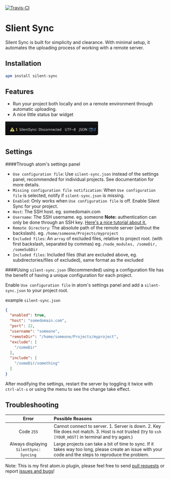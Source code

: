 [![Travis-CI](https://api.travis-ci.org/ben-z/Silent-Sync.svg?branch=master)](https://travis-ci.org/ben-z/Silent-Sync)

# Slient Sync

Silent Sync is built for simplicity and clearance. With minimal setup, it automates the uploading process of working with a remote server.

## Installation

```bash
apm install silent-sync
```

## Features

* Run your project both locally and on a remote environment through automatic uploading.
* A nice little status bar widget<br />
<img src="https://raw.githubusercontent.com/ben-z/Silent-Sync/master/Statusbar.gif" width="300px"/>

## Settings

####Through atom's settings panel
* `Use configuration file`: Use `silent-sync.json` instead of the settings panel, recommended for individual projects. See documentation for more details.
* `Missing configuration file notification`: When `Use configuration file` is selected, notify if `silent-sync.json` is missing.
* `Enabled`: Only works when `Use configuration file` is off. Enable Silent Sync for your project.
* `Host`: The SSH host. eg. somedomain.com
* `Username`: The SSH username. eg. someone **Note:** authentication can only be done through an SSH key. [Here's a nice tutorial about it.](https://www.digitalocean.com/community/tutorials/how-to-configure-ssh-key-based-authentication-on-a-linux-server)
* `Remote Directory`: The absolute path of the remote server (without the backslash). eg. `/home/someone/Projects/myproject`
* `Excluded files`: An `array` of excluded files, relative to project root. (with first backslash, separated by commas) eg. `/node_modules, /someDir, /someSubDir`
* `Included files`: Included files (that are excluded above, eg. subdirectories/files of excluded), same format as the excluded

####Using `silent-sync.json` (Recommended)
using a configuration file has the benefit of having a unique configuration for each project.

Enable `Use configuration file` in atom's settings panel and add a `silent-sync.json` to your project root.

example `silent-sync.json`
```json
{
  "enabled": true,
  "host": "somedomain.com",
  "port": 22,
  "username": "someone",
  "remoteDir": "/home/someone/Projects/myproject",
  "exclude": [
    "/someDir"
  ],
  "include": [
    "/someDir/something"
  ]
}

```

After modifying the settings, restart the server by toggling it twice with `ctrl-alt-s` or using the menu to see the change take effect.

## Troubleshooting

Error | Possible Reasons
:---------:|:--------------
Code `255` | Cannot connect to server. 1. Server is down. 2. Key file does not match. 3. Host is not trusted (try to `ssh [YOUR_HOST]` in terminal and try again.)
Always displaying `SilentSync: Syncing` | Large projects can take a bit of time to sync. If it takes way too long, please create an issue with your code and the steps to reproduce the problem.

Note: This is my first atom.io plugin, please feel free to send [pull requests](https://github.com/ben-z/Silent-Sync/pulls) or report [issues and bugs](https://github.com/ben-z/Silent-Sync/issues)!
